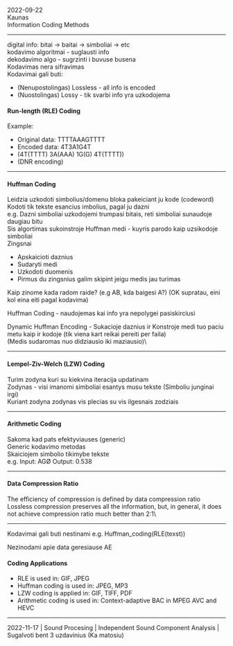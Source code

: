 2022-09-22\
Kaunas\
Information Coding Methods

----

digital info: bitai -> baitai -> simboliai -> etc\
kodavimo algoritmai - suglausti info\
dekodavimo algo - sugrzinti i buvuse busena\
Kodavimas nera sifravimas\
Kodavimai gali buti:
* (Nenupostolingas) Lossless - all info is encoded
* (Nuostolingas) Lossy - tik svarbi info yra uzkodojema

#### Run-length (RLE) Coding

Example:
* Original data: TTTTAAAGTTTT
* Encoded data: 4T3A1G4T
* (4T(TTTT) 3A(AAA) 1G(G) 4T(TTTT))
* (DNR encoding)

----

#### Huffman Coding

Leidzia uzkodoti simbolius/domenu bloka pakeiciant ju kode (codeword)\
Kodoti tik tekste esancius imbolius, pagal ju dazni\
e.g. Dazni simboliai uzkodojemi trumpasi bitais, reti simboliai sunaudoje daugiau bitu\
Sis algortimas sukoinstroje Huffman medi - kuyris parodo kaip uzsikodoje simboliai\
Zingsnai
* Apskaicioti daznius
* Sudaryti medi
* Uzkodoti duomenis
* Pirmus du zingsnius galim skipint jeigu medis jau turimas

Kaip zinome kada radom raide? (e.g AB, kda baigesi A?) (OK supratau, eini kol eina eiti pagal kodavima)

Huffman Coding - naudojemas kai info yra nepolygei pasiskirciusi

Dynamic Huffman Encoding - Sukacioje daznius ir Konstroje medi tuo paciu metu kaip ir kodoje (tik viena kart reikai pereiti per faila)\
(Medis sudaromas nuo didziausio iki maziausio)\

----

#### Lempel-Ziv-Welch (LZW) Coding

Turim zodyna kuri su kiekvina iteracija updatinam\
Zodynas - visi imanomi simboliai esantys musu tekste (Simboliu junginai irgi)\
Kuriant zodyna zodynas vis plecias su vis ilgesnais zodziais


----

#### Arithmetic Coding

Sakoma kad pats efektyviauses (generic)\
Generic kodavimo metodas\
Skaiciojem simbolio tikimybe tekste\
e.g.
Input: AGØ
Output: 0.538

----

#### Data Compression Ratio

The efficiency of compression is defined by data compression ratio\
Lossless compression preserves all the information, but, in general, it does not achieve 
compression ratio much better than 2:1\


----

Kodavimai gali buti nestinami
e.g. Huffman_coding(RLE(texst))

Nezinodami apie data geresiause AE

#### Coding Applications

* RLE is used in: GIF, JPEG
* Huffman coding is used in: JPEG, MP3
* LZW coding is applied in: GIF, TIFF, PDF
* Arithmetic coding is used in: Context-adaptive BAC in MPEG AVC and HEVC

----

2022-11-17 | Sound Procesing | Independent Sound Component Analysis | Sugalvoti bent 3 uzdavinius (Ka matosiu)